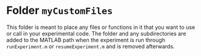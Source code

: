 
# Folder `myCustomFiles`

This folder is meant to place any files or functions in it that you want to use or call in your experimental code. The folder and any subdirectories are added to the MATLAB path when the experiment is run through `runExperiment.m` or `resumeExperiment.m` and is removed afterwards.
